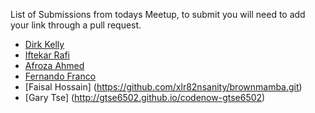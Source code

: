 List of Submissions from todays Meetup, to submit you will need to add your link through a pull request.

* [Dirk Kelly](http://github.com/dirkkelly/dirkkelly.github.com)
* [Iftekar Rafi](http://github.com/iftekarrafi/iftekarrafi.github.com)
* [Afroza Ahmed](http://afrozahmed98.github.io/afrozahmed98)
* [Fernando Franco](https://github.com/fendi626/fendi626.github.io)
* [Faisal Hossain] (https://github.com/xlr82nsanity/brownmamba.git)
* [Gary Tse] (http://gtse6502.github.io/codenow-gtse6502)
